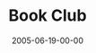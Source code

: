 ---
layout: message
category: message
series: "Special Effects"
title: "Book Club"
date: 2005-06-19-00-00
message_id: 115
sc-permalink-url: "http://soundcloud.com/crdschurch/book-club"
audio: "http://s3.amazonaws.com/crossroads-media/messages/audio/Special_Effects_01_06-19-05_Book_Club.mp3"
audio-duration: "40:52"
tag: 
 - growth
 - books
 - reading
 - tome
explicit: false
---